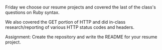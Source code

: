 Friday we choose our resume projects and covered the last of the class's questions on Ruby syntax.

We also covered the GET portion of HTTP and did in-class research/reporting of various HTTP status codes and headers.

Assignment: Create the repository and write the README for your resume project.